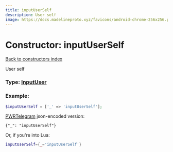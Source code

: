 ```yaml
---
title: inputUserSelf
description: User self
image: https://docs.madelineproto.xyz/favicons/android-chrome-256x256.png
---
```

# Constructor: inputUserSelf  
[Back to constructors index](index.md)



User self




### Type: [InputUser](../types/InputUser.md)


### Example:

```php
$inputUserSelf = ['_' => 'inputUserSelf'];
```  

[PWRTelegram](https://pwrtelegram.xyz) json-encoded version:

```
{"_": "inputUserSelf"}
```


Or, if you're into Lua:

```lua
inputUserSelf={_='inputUserSelf'}

```


